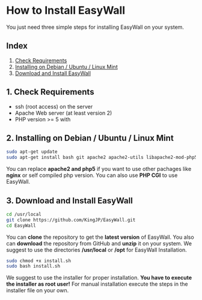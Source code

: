 # How to Install EasyWall

You just need three simple steps for installing EasyWall on your system.

## Index

1. [Check Requirements](#require)
2. [Installing on Debian / Ubuntu / Linux Mint](#debian)
3. [Download and Install EasyWall](#easywall)

## <a name="require"></a> 1. Check Requirements

- ssh (root access) on the server
- Apache Web server (at least version 2)
- PHP version >= 5 with

## <a name="debian"></a> 2. Installing on Debian / Ubuntu / Linux Mint

```sh
sudo apt-get update
sudo apt-get install bash git apache2 apache2-utils libapache2-mod-php5 php5
```

You can replace **apache2 and php5** if you want to use other pachages like **nginx** or self compiled php version. You can also use **PHP CGI** to use EasyWall.

## <a name="easywall"></a> 3. Download and Install EasyWall

```sh
cd /usr/local
git clone https://github.com/KingJP/EasyWall.git
cd EasyWall
```

You can **clone** the repository to get the **latest version** of EasyWall. You also can **download** the repository from GitHub and **unzip** it on your system.
We suggest to use the directories **/usr/local** or **/opt** for EasyWall Installation.

```sh
sudo chmod +x install.sh
sudo bash install.sh
```

We suggest to use the installer for proper installation. **You have to execute the installer as root user!** For manual installation execute the steps in the installer file on your own.
